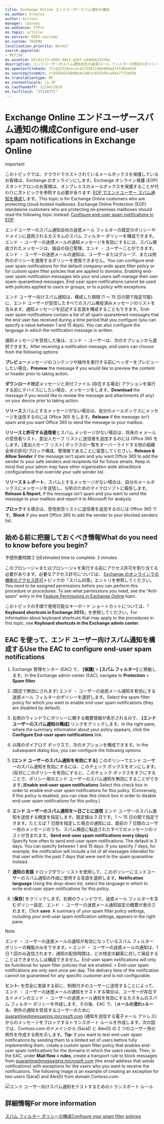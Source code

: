 ```yaml
---
title: Exchange Online エンドユーザースパム通知の構成
ms.author: krowley
author: kccross
manager: laurawi
ms.audience: ITPro
ms.topic: article
ms.service: O365-seccomp
ms.custom: TN2DMC
localization_priority: Normal
search.appverid:
- MET150
ms.assetid: bfc91c73-a955-40e1-a95f-ad466624339a
description: エンドユーザーのスパム通知会社の迷惑メール フィルターの既定のポリシーやドメインに適用されるカスタムのスパム フィルター ポリシーを構成できます。
ms.openlocfilehash: 77ca32224cecaca2f558119db909ad74fdb6e858
ms.sourcegitcommit: cc8550452d099b4c5852c6559f6ca94a77f1d93b
ms.translationtype: MT
ms.contentlocale: ja-JP
ms.lasthandoff: 12/04/2018
ms.locfileid: "27134771"
---
```

# <a name="configure-end-user-spam-notifications-in-exchange-online"></a><span data-ttu-id="5d89e-103">Exchange Online エンドユーザースパム通知の構成</span><span class="sxs-lookup"><span data-stu-id="5d89e-103">Configure end-user spam notifications in Exchange Online</span></span>

> [!IMPORTANT]
> <span data-ttu-id="5d89e-p101">このトピックでは、クラウドでホストされているメールボックスを保護しているお客様は、Exchange のオンラインにします。Exchange オンライン保護 (EOP) スタンドアロンのお客様は、オンプレミスのメールボックスを保護することが代わりに次トピックを参照する必要があります: [EOP でエンドユーザー スパム通知を構成](configure-end-user-spam-notifications-in-eop.md)します。</span><span class="sxs-lookup"><span data-stu-id="5d89e-p101">This topic is for Exchange Online customers who are protecting cloud-hosted mailboxes. Exchange Online Protection (EOP) standalone customers who are protecting on-premises mailboxes should read the following topic instead: [Configure end-user spam notifications in EOP](configure-end-user-spam-notifications-in-eop.md).</span></span> 
  
<span data-ttu-id="5d89e-p102">エンドユーザーのスパム通知会社の迷惑メール フィルターの既定のポリシーやドメインに適用されるカスタムのスパム フィルター ポリシーを構成できます。エンド ・ ユーザーの迷惑メールの通知メッセージを有効にするには、スパム検疫されたメッセージは、独自の自己管理、エンド ・ ユーザーことができます。エンド ・ ユーザーの迷惑メールの通知は、ユーザーまたはグループ、または例外のポリシーを適用するポリシーを使用できません。</span><span class="sxs-lookup"><span data-stu-id="5d89e-p102">You can configure end-user spam notifications for the default company-wide spam filter policy or for custom spam filter policies that are applied to domains. Enabling end-user spam notification messages lets your end users self-manage their own spam-quarantined messages. End-user spam notifications cannot be used with policies applied to users or groups, or to a policy with exceptions.</span></span>
  
<span data-ttu-id="5d89e-p103">エンド ユーザー向けスパム通知は、構成した期間 (1 ～ 15 日の間で指定可能) に、エンド ユーザーが受信したすべてのスパム検疫済みメッセージのリストを含みます。通知メッセージを記述する言語を構成することもできます。</span><span class="sxs-lookup"><span data-stu-id="5d89e-p103">End-user spam notifications contain a list of all spam-quarantined messages that the end user has received during a time period that you configure (you can specify a value between 1 and 15 days). You can also configure the language in which the notification message is written.</span></span>
  
<span data-ttu-id="5d89e-111">通知メッセージを受信した後は、エンド ・ ユーザーは、次のオプションから選択できます。</span><span class="sxs-lookup"><span data-stu-id="5d89e-111">After receiving a notification message, end users can choose from the following options:</span></span>

<span data-ttu-id="5d89e-112">**プレビュー**メッセージのコンテンツや操作を実行する前にヘッダーをプレビューしたい場合。</span><span class="sxs-lookup"><span data-stu-id="5d89e-112">**Preview** the message if you would like to preview the content or header prior to taking action.</span></span>

<span data-ttu-id="5d89e-113">**ダウンロード**確認メッセージと添付ファイル (存在する場合) アクションを実行する前にデバイスにしたい場合、メッセージをします。</span><span class="sxs-lookup"><span data-stu-id="5d89e-113">**Download** the message if you would like to review the message and attachments (if any) on your device prior to taking action.</span></span>

<span data-ttu-id="5d89e-114">**リリース**スパムとするメッセージがない場合は、自分のメールボックスにメッセージを送信するのには Office 365 をします。</span><span class="sxs-lookup"><span data-stu-id="5d89e-114">**Release** if the message isn’t spam and you want Office 365 to send the message to your mailbox.</span></span>

<span data-ttu-id="5d89e-p104">**リリースと許可する送信者**とスパム メッセージがない場合は、将来の e メールの受信者リスト、差出人セーフ リストに送信者を追加するのには Office 365 をします。[差出人セーフ リスト] ボックスの一覧をオーバーライドする他の組織全体の許可/ブロック構成、管理者であることに留意してください。</span><span class="sxs-lookup"><span data-stu-id="5d89e-p104">**Release & Allow Sender** if the message isn’t spam and you want Office 365 to add the sender to your safe senders and recipients list for future emails. Keep in mind that your admin may have other organization wide allow/block configurations that override your safe sender list.</span></span>

<span data-ttu-id="5d89e-117">**リリース & レポート**、スパムとするメッセージがない場合は、自分のメールボックスにメッセージを送信し、分析のためのマイクロソフトに報告します。</span><span class="sxs-lookup"><span data-stu-id="5d89e-117">**Release & Report**, if the message isn’t spam and you want to send the message to your mailbox and report it to Microsoft for analysis.</span></span>

<span data-ttu-id="5d89e-118">**ブロック**する場合は、受信拒否リストに送信者を追加するのには Office 365 です。</span><span class="sxs-lookup"><span data-stu-id="5d89e-118">**Block** if you want Office 365 to add the sender to your blocked senders list.</span></span>
  
## <a name="what-do-you-need-to-know-before-you-begin"></a><span data-ttu-id="5d89e-119">始める前に把握しておくべき情報</span><span class="sxs-lookup"><span data-stu-id="5d89e-119">What do you need to know before you begin?</span></span>

<span data-ttu-id="5d89e-120">予想所要時間:2 分</span><span class="sxs-lookup"><span data-stu-id="5d89e-120">Estimated time to complete: 2 minutes</span></span>
  
<span data-ttu-id="5d89e-p105">このプロシージャまたはプロシージャを実行する前にアクセス許可を割り当てる必要があります。必要なアクセス許可については、 [Exchange のオンラインでの機能のアクセス許可](http://technet.microsoft.com/library/15073ce1-0917-403b-8839-02a2ebc96e16.aspx)トピックの「スパム対策」エントリを参照してください。</span><span class="sxs-lookup"><span data-stu-id="5d89e-p105">You need to be assigned permissions before you can perform this procedure or procedures. To see what permissions you need, see the "Anti-spam" entry in the [Feature Permissions in Exchange Online](http://technet.microsoft.com/library/15073ce1-0917-403b-8839-02a2ebc96e16.aspx) topic.</span></span> 
  
<span data-ttu-id="5d89e-123">このトピックの手順で使用可能なキーボード ショートカットについては、「 **Keyboard shortcuts in Exchange 2013**」を参照してください。</span><span class="sxs-lookup"><span data-stu-id="5d89e-123">For information about keyboard shortcuts that may apply to the procedures in this topic, see **Keyboard shortcuts in the Exchange admin center**.</span></span>
  
## <a name="use-the-eac-to-configure-end-user-spam-notifications"></a><span data-ttu-id="5d89e-124">EAC を使って、エンド ユーザー向けスパム通知を構成する</span><span class="sxs-lookup"><span data-stu-id="5d89e-124">Use the EAC to configure end-user spam notifications</span></span>

1. <span data-ttu-id="5d89e-125">Exchange 管理センター (EAC) で、 **[保護]** \> **[スパム フィルター]** に移動します。</span><span class="sxs-lookup"><span data-stu-id="5d89e-125">In the Exchange admin center (EAC), navigate to **Protection** \> **Spam filter**.</span></span>
    
2. <span data-ttu-id="5d89e-126">(既定で無効にされます) エンド ・ ユーザーの迷惑メール通知を有効にする迷惑メール フィルターのポリシーを選択します。</span><span class="sxs-lookup"><span data-stu-id="5d89e-126">Select the spam filter policy for which you want to enable end-user spam notifications (they are disabled by default).</span></span>
    
3. <span data-ttu-id="5d89e-127">右側のウィンドウにポリシーに関する概要情報が表示されるので、 **[エンド ユーザーのスパム通知の構成]** リンクをクリックします。</span><span class="sxs-lookup"><span data-stu-id="5d89e-127">In the right pane, where the summary information about your policy appears, click the **Configure End-user spam notifications** link.</span></span> 
    
4. <span data-ttu-id="5d89e-128">以降のダイアログ ボックスで、次のオプションを構成できます。</span><span class="sxs-lookup"><span data-stu-id="5d89e-128">In the subsequent dialog box, you can configure the following options:</span></span>
    
1. <span data-ttu-id="5d89e-p106">**[エンド ユーザーのスパム通知を有効にする]** このポリシーでエンド ユーザーのスパム通知を有効にするには、このチェック ボックスをオンにします。(反対にこのポリシーを有効にすると、このチェック ボックスをオフにすることで、ポリシー用のエンド ユーザーのスパム通知を無効にすることができます。)</span><span class="sxs-lookup"><span data-stu-id="5d89e-p106">**Enable end-user spam notifications** Select this check box in order to enable end-user spam notifications for this policy. (Conversely, if this policy is enabled, you can clear this check box in order to disable end-user spam notifications for this policy.)</span></span> 
    
2. <span data-ttu-id="5d89e-p107">**エンド ユーザーのスパム通知を～日ごとに送信** エンド ユーザーのスパム通知を送信する頻度を指定します。既定値は 3 日です。1 ～ 15 日の間で指定できます。たとえば 7 日間を指定した場合の通知には、直前の 7 日間のユーザー宛のメッセージのうち、スパム検疫に転送されたすべてのメッセージのリストが含まれます。</span><span class="sxs-lookup"><span data-stu-id="5d89e-p107">**Send end-user spam notifications every (days)** Specify how often to send end-user spam notifications. The default is 3 days. You can specify between 1 and 15 days. If you specify 7 days, for example, the notification will include a list of all messages intended for that user within the past 7 days that were sent to the spam quarantine instead.</span></span> 
    
3. <span data-ttu-id="5d89e-135">**通知の言語** ドロップダウン リストを使用して、このポリシーにエンドユーザーのスパム通知の作成に使用する言語を選択します。</span><span class="sxs-lookup"><span data-stu-id="5d89e-135">**Notification language** Using the drop-down list, select the language in which to write end-user spam notifications for this policy.</span></span> 
    
5. <span data-ttu-id="5d89e-p108">[**保存**] をクリックします。右側のウィンドウで、迷惑メール フィルターを含むポリシー設定、エンド ・ ユーザーの迷惑メール通知設定の概要が表示されます。</span><span class="sxs-lookup"><span data-stu-id="5d89e-p108">Click **save**. A summary of your spam filter policy settings, including your end-user spam notification settings, appears in the right pane.</span></span>
    
> [!NOTE]
>  <span data-ttu-id="5d89e-p109">エンド ・ ユーザーの迷惑メールの通知が有効になっているスパム フィルター ポリシーの機能のみをできます。> エンド ・ ユーザーの迷惑メールの通知は、1 日 1 回のみ送信されます。通知の配信時間は、どの特定の顧客に対して保証することはできませんしは構成できません。</span><span class="sxs-lookup"><span data-stu-id="5d89e-p109">End-user spam notifications will only be functional for spam filter policies that are enabled. >  End-user spam notifications are only sent once per day. The delivery time of the notification cannot be guaranteed for any specific customer and is not configurable.</span></span> 
  
 <span data-ttu-id="5d89e-p110">**ヒント:** を完全に実装する前に、制限付きのユーザーに送信することによって、エンド ・ ユーザーの迷惑メールの通知をテストする場合は、ユーザーが存在するドメインのエンド ・ ユーザーの迷惑メール通知を有効にするカスタムのスパム フィルター ポリシーを作成します。その後、EAC で、[**メールの流れ\>ルール**、例外の通知を受信するユーザーのために quarantine@messaging.microsoft.com (通知を送信する電子メール アドレス) からのメッセージをブロックするトランスポート ルールを作成します。次の図では、Contoso.com のドメインから (SaraD と AlexD) の 2 つのユーザー用の例外を作成する例を示します。</span><span class="sxs-lookup"><span data-stu-id="5d89e-p110">**Tip:** If you want to test end-user spam notifications by sending them to a limited set of users before fully implementing them, create a custom spam filter policy that enables end-user spam notifications for the domains in which the users reside. Then, in the EAC, under **Mail flow \> rules**, create a transport rule to block messages from quarantine@messaging.microsoft.com (the email address that sends notifications) with exceptions for the users who you want to receive the notifications. The following image is an example of creating an exception for two users (SaraD and AlexD) from domain Contoso.com:</span></span> 
  
![エンド ユーザー向けスパム通知をテストするためのトランスポート ルール](media/EOP-ESN-testspecificusers.jpg)
  
## <a name="for-more-information"></a><span data-ttu-id="5d89e-145">詳細情報</span><span class="sxs-lookup"><span data-stu-id="5d89e-145">For more information</span></span>

[<span data-ttu-id="5d89e-146">スパム フィルター ポリシーの構成</span><span class="sxs-lookup"><span data-stu-id="5d89e-146">Configure your spam filter policies</span></span>](configure-your-spam-filter-policies.md)
  
